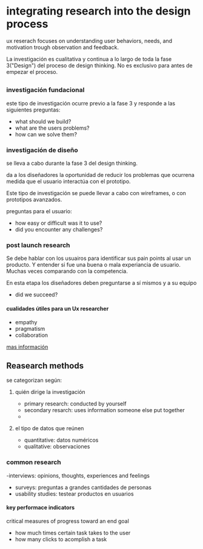 # integrating research into the design process

ux reserach focuses on understanding user behaviors, needs, and motivation trough observation and feedback.

La investigación es cualitativa y continua a lo largo de toda la fase 3("Design") del proceso de design thinking. No es exclusivo para antes de empezar el proceso.

##

### investigación fundacional

este tipo de investigación ocurre previo a la fase 3 y responde a las siguientes preguntas:

- what should we build?
- what are the users problems?
- how can we solve them?

### investigación de diseño

se lleva a cabo durante la fase 3 del design thinking.

da a los diseñadores la oportunidad de reducir los problemas que ocurrena medida que el usuario interactúa con el prototipo.

Este tipo de investigación se puede llevar a cabo con wireframes, o con prototipos avanzados.

preguntas para el usuario:
- how easy or difficult was it to use?
- did you encounter any challenges?

### post launch research

Se debe hablar con los usuairos para identificar sus pain points al usar un producto. Y entender si fue una buena o mala experiancia de usuario. Muchas veces comparando con la competencia.

En esta etapa los diseñadores deben preguntarse a sí mismos y a su equipo

- did we succeed?

#### cualidades útiles para un Ux researcher

- empathy
- pragmatism
- collaboration


[mas información](https://www.coursera.org/learn/foundations-user-experience-design/supplement/2oADC/learn-more-about-ux-research)


## Reasearch methods

se categorizan según:

1. quién dirige la investigación
   - primary research: conducted by yourself
   - secondary resarch: uses information someone else put together
   - 
2. el tipo de datos que reúnen

   - quantitative: datos numéricos
   - qualitative: observaciones

### common research

-interviews: opinions, thoughts, experiences and feelings
- surveys: preguntas a grandes cantidades de personas
- usability studies: testear productos en usuarios

#### key performace indicators

critical measures of progress toward an end goal

- how much times certain task takes to the user
- how many clicks to acomplish a task



